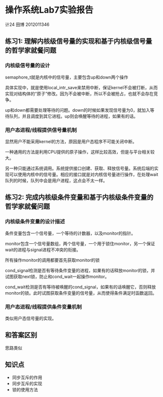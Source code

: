 # 操作系统Lab7实验报告
计24 田博 2012011346

## 练习1: 理解内核级信号量的实现和基于内核级信号量的哲学家就餐问题
### 内核级信号量的设计
semaphore_t就是内核中的信号量，主要包含up和down两个操作

具体实现中，就是使用local_intr_save来禁用中断，保证kernel不会被打断，从而实现对结构体的“原子”修改。因为不会被中断，所以不会被抢占，也就不会存在竞争。

up和down都需要处理等待的问题。down的时候如果发现信号量为0，就加入等待队列，并且调度到其它进程。up则会唤醒等待的进程，如果有的话。

### 用户态进程/线程提供信号量机制
显然用户不能采用kernel的方法，原因是用户态程序不可能关闭中断。

一种通用的方法是利用CPU提供的原子操作，这样比较高效，但是与平台相关较大。

另一种只能通过系统调用。系统提供接口创建、获取、释放信号量。系统后端的实现可以使用内核中的信号量。相应的接口就是对内核信号量进行操作，在处理wait队列的时候，队列中会是用户进程，这点会不太一样。

## 练习2: 完成内核级条件变量和基于内核级条件变量的哲学家就餐问题

### 内核级条件变量的设计描述
条件变量包含一个信号量，一个等待的计数器，以及monitor的指针。

monitor包含一个信号量数组，两个信号量，一个用于锁住monitor，另一个保证wait的进程与signal进程不冲突的衔接。

所有操作monitor的调用都要首先获取monitor的锁

cond_signal检测是否有等待条件变量的进程，如果有的话释放monitor的锁，并试图获取next锁，防止和cond_wait一起操作monitor。

cond_wait检测是否有等待被唤醒的cond_signal，如果有的话唤醒它，否则释放monitor的锁。此时试图获取条件变量的信号量，从而使得条件满足时函数返回。

### 用户态进程/线程提供条件变量机制
类似用户态信号量的实现。

## 和答案区别
思路类似

## 知识点
* 同步互斥的作用
* 同步互斥的实现
* 锁的使用方法
